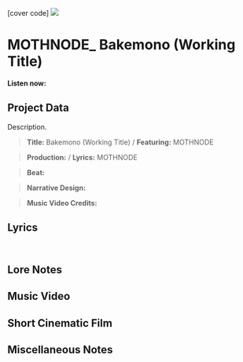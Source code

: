 [cover code] ![](57175019_319474918741616_8502199518755923887_n.jpg)

# MOTHNODE_ Bakemono (Working Title)

**Listen now:** 

## Project Data

Description.

> **Title:** Bakemono (Working Title) / **Featuring:** MOTHNODE

> **Production:**  / **Lyrics:** MOTHNODE

> **Beat:**

> **Narrative Design:**

> **Music Video Credits:**


## Lyrics

```


```

## Lore Notes

## Music Video

## Short Cinematic Film

## Miscellaneous Notes
